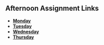 ## Afternoon Assignment Links

* **[Monday](https://github.com/jarrettcameron03/art-gallery)**
* **[Tuesday](https://github.com/jarrettcameron03/farm-clicker)**
* **[Wednesday](https://github.com/jarrettcameron03/gregslist_vue)**
* **[Thursday](https://github.com/jarrettcameron03/<ASSIGNMENT_REPO>)**
